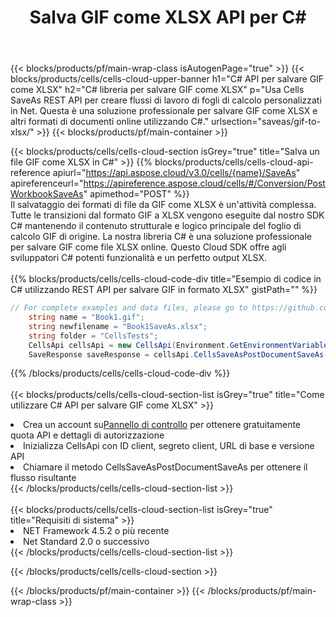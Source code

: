 ﻿---
title:  Salva GIF come XLSX API per C#
description:  API cloud e SDK per Microsoft Excel e OpenOffice Calc. Converti foglio di calcolo in un altro file di formato.
url: /it/net/saveas/gif-to-xlsx/
---
{{< blocks/products/pf/main-wrap-class isAutogenPage="true" >}}
{{< blocks/products/cells/cells-cloud-upper-banner h1="C# API per salvare GIF come XLSX" h2="C# libreria per salvare GIF come XLSX" p="Usa Cells SaveAs REST API per creare flussi di lavoro di fogli di calcolo personalizzati in Net. Questa è una soluzione professionale per salvare GIF come XLSX e altri formati di documenti online utilizzando C#." urlsection="saveas/gif-to-xlsx/" >}}
{{< blocks/products/pf/main-container >}}

{{< blocks/products/cells/cells-cloud-section isGrey="true" title="Salva un file GIF come XLSX in C#" >}}
{{% blocks/products/cells/cells-cloud-api-reference apiurl="https://api.aspose.cloud/v3.0/cells/{name}/SaveAs" apireferenceurl="https://apireference.aspose.cloud/cells/#/Conversion/PostWorkbookSaveAs" apimethod="POST" %}}
<br/>
Il salvataggio dei formati di file da GIF come XLSX è un'attività complessa. Tutte le transizioni dal formato GIF a XLSX vengono eseguite dal nostro SDK C# mantenendo il contenuto strutturale e logico principale del foglio di calcolo GIF di origine. La nostra libreria C# è una soluzione professionale per salvare GIF come file XLSX online. Questo Cloud SDK offre agli sviluppatori C# potenti funzionalità e un perfetto output XLSX.
<br/>
<br/>
{{% blocks/products/cells/cells-cloud-code-div title="Esempio di codice in C# utilizzando REST API per salvare GIF in formato XLSX" gistPath="" %}}
  
```cs
// For complete examples and data files, please go to https://github.com/aspose-cells-cloud/aspose-cells-cloud-dotnet/
    string name = "Book1.gif";
    string newfilename = "Book1SaveAs.xlsx";
    string folder = "CellsTests";
    CellsApi cellsApi = new CellsApi(Environment.GetEnvironmentVariable("ProductClientId"), Environment.GetEnvironmentVariable("ProductClientSecret"));
    SaveResponse saveResponse = cellsApi.CellsSaveAsPostDocumentSaveAs(name, null, newfilename, null,null,folder);
```
  
{{% /blocks/products/cells/cells-cloud-code-div %}}
<br/>
<br/>
{{< blocks/products/cells/cells-cloud-section-list isGrey="true" title="Come utilizzare C# API per salvare GIF come XLSX" >}}
<li> Crea un account su<a href="https://dashboard.aspose.cloud/">Pannello di controllo</a> per ottenere gratuitamente quota API e dettagli di autorizzazione</li>
<li>Inizializza CellsApi con ID client, segreto client, URL di base e versione API</li>
<li>Chiamare il metodo CellsSaveAsPostDocumentSaveAs per ottenere il flusso risultante</li>
{{< /blocks/products/cells/cells-cloud-section-list >}}
<br/>
<br/>
{{< blocks/products/cells/cells-cloud-section-list isGrey="true" title="Requisiti di sistema" >}}
<li>NET Framework 4.5.2 o più recente</li>
<li>Net Standard 2.0 o successivo</li>
{{< /blocks/products/cells/cells-cloud-section-list >}}

{{< /blocks/products/cells/cells-cloud-section >}}

{{< /blocks/products/pf/main-container >}}
{{< /blocks/products/pf/main-wrap-class >}}
